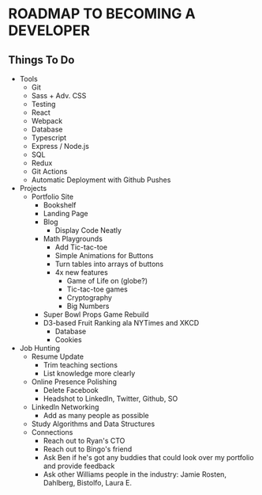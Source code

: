 # ROADMAP TO BECOMING A DEVELOPER

## Things To Do

- Tools
  - Git
  - Sass + Adv. CSS
  - Testing
  - React
  - Webpack
  - Database
  - Typescript
  - Express / Node.js
  - SQL
  - Redux
  - Git Actions
  - Automatic Deployment with Github Pushes
- Projects
  - Portfolio Site
    - Bookshelf
    - Landing Page
    - Blog
      - Display Code Neatly
    - Math Playgrounds
      - Add Tic-tac-toe
      - Simple Animations for Buttons
      - Turn tables into arrays of buttons
      - 4x new features
        - Game of Life on (globe?)
        - Tic-tac-toe games
        - Cryptography
        - Big Numbers
    - Super Bowl Props Game Rebuild
    - D3-based Fruit Ranking ala NYTimes and XKCD
      - Database
      - Cookies
- Job Hunting
  - Resume Update
    - Trim teaching sections
    - List knowledge more clearly
  - Online Presence Polishing
    - Delete Facebook
    - Headshot to LinkedIn, Twitter, Github, SO
  - LinkedIn Networking
    - Add as many people as possible
  - Study Algorithms and Data Structures
  - Connections
    - Reach out to Ryan's CTO
    - Reach out to Bingo's friend
    - Ask Ben if he's got any buddies that could look over my portfolio and provide feedback
    - Ask other Williams people in the industry: Jamie Rosten, Dahlberg, Bistolfo, Laura E.
